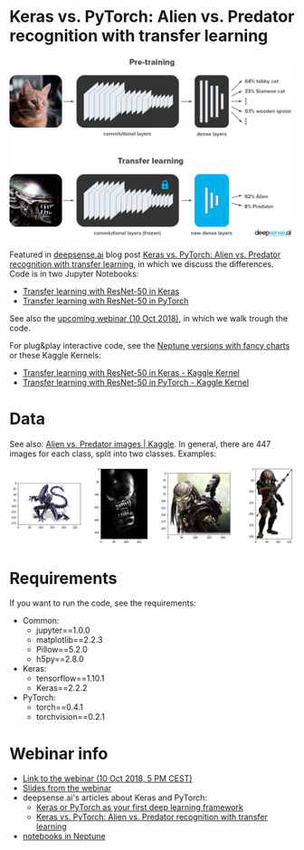 # Keras vs. PyTorch: Alien vs. Predator recognition with transfer learning

![](images/transfer_learning.png)


Featured in [deepsense.ai](https://deepsense.ai/) blog post [Keras vs. PyTorch: Alien vs. Predator recognition with transfer learning](https://deepsense.ai/keras-vs-pytorch-avp-transfer-learning), in which we discuss the differences. Code is in two Jupyter Notebooks:

* [Transfer learning with ResNet-50 in Keras](Keras-Resnet50.ipynb)
* [Transfer learning with ResNet-50 in PyTorch](PyTorch-Resnet50.ipynb)

See also the [upcoming webinar (10 Oct 2018)](https://www.crowdcast.io/e/KerasVersusPyTorch/register), in which we walk trough the code.

For plug&play interactive code, see the [Neptune versions with fancy charts](https://app.neptune.ml/deepsense-ai/Keras-vs-PyTorch) or these Kaggle Kernels:

* [Transfer learning with ResNet-50 in Keras - Kaggle Kernel](https://www.kaggle.com/pmigdal/transfer-learning-with-resnet-50-in-keras)
* [Transfer learning with ResNet-50 in PyTorch - Kaggle Kernel](https://www.kaggle.com/pmigdal/transfer-learning-with-resnet-50-in-pytorch)

# Data

See also: [Alien vs. Predator images | Kaggle](https://www.kaggle.com/pmigdal/alien-vs-predator-images).
In general, there are 447 images for each class, split into two classes. Examples:

![](images/example.png)

# Requirements

If you want to run the code, see the requirements:

* Common:
  * jupyter==1.0.0
  * matplotlib==2.2.3
  * Pillow==5.2.0
  * h5py==2.8.0
* Keras:
  * tensorflow==1.10.1
  * Keras==2.2.2
* PyTorch:
  * torch==0.4.1
  * torchvision==0.2.1

# Webinar info

* [Link to the webinar (10 Oct 2018, 5 PM CEST)](https://www.crowdcast.io/e/KerasVersusPyTorch/register)
* [Slides from the webinar](https://docs.google.com/presentation/d/1y6KBgVtvZ26afCbIbCoGZoEdT6-eoUqPc9U4cJ3X1Gw)
* deepsense.ai's articles about Keras and PyTorch:
  * [Keras or PyTorch as your first deep learning framework ](https://deepsense.ai/keras-or-pytorch/)
  * [Keras vs. PyTorch: Alien vs. Predator recognition with transfer learning](https://deepsense.ai/keras-vs-pytorch-avp-transfer-learning/)
* [notebooks in Neptune](https://app.neptune.ml/deepsense-ai/Keras-vs-PyTorch)
